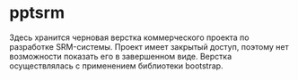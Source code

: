 # pptsrm
Здесь хранится черновая верстка коммерческого проекта по разработке SRM-системы.
Проект имеет закрытый доступ, поэтому нет возможности показать его в завершенном виде.
Верстка осуществлялась с применением библиотеки bootstrap.

